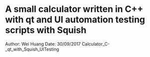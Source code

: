 # A small calculator written in C++ with qt and UI automation testing scripts with Squish   
Author: Wei Huang
Date:   30/09/2017
Calculator_C-_qt_with_Squish_UITesting

